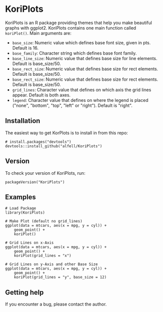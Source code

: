 # KoriPlots

KoriPlots is an R package providing themes that help you make beautiful graphs with ggplot2. KoriPlots contains one main function called `koriPlot()`. Main arguments are:

- `base_size`: Numeric value which defines base font size, given in pts. Default is 16.
- `base_family`: Character string which defines base font family.
- `base_line_size`: Numeric value that defines base size for line elements. Default is base_size/50.
- `base_rect_size`: Numeric value that defines base size for rect elements. Default is base_size/50.
- `base_rect_size`: Numeric value that defines base size for rect elements. Default is base_size/50.
- `grid_lines`: Character value that defines on which axis the grid lines appear. Default is both axes.
- `legend`: Character value that defines on where the legend is placed ("none", "bottom", "top", "left" or "right"). Default is "right".

## Installation

The easiest way to get KorPlots is to install in from this repo:

```{r, eval = FALSE}
# install.packages("devtools")
devtools::install_github("alfell/KoriPlots")
```
## Version
To check your version of KoriPlots, run:
```{r, echo = TRUE, message = FALSE, eval = FALSE}
packageVersion("KoriPlots")
```

## Examples

```{r, message = FALSE}
# Load Package
library(KoriPlots)

# Make Plot (default no grid_lines)
ggplot(data = mtcars, aes(x = mpg, y = cyl)) +
    geom_point() +
    koriPlot()
    
# Grid Lines on x-Axis
ggplot(data = mtcars, aes(x = mpg, y = cyl)) +
    geom_point() +
    koriPlot(grid_lines = "x")
    
# Grid Lines on y-Axis and other Base Size
ggplot(data = mtcars, aes(x = mpg, y = cyl)) +
    geom_point() +
    koriPlot(grid_lines = "y", base_size = 12)
```

## Getting help

If you encounter a bug, please contact the author.

